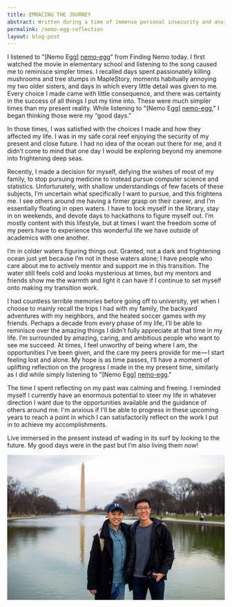 ```yaml
---
title: EMRACING THE JOURNEY
abstract: Written during a time of immense personal insecurity and anxiousness, I reflect on my choice to switch pursuits to computer science and my goal to continually reflect on the past to perceive the present from the future. These thoughts are derived from a listening to Nemo Egg.
permalink: /nemo-egg-reflection
layout: blog-post
---
```


I listened to "[Nemo Egg] [nemo-egg]" from Finding Nemo today. I first watched the movie in elementary school and listening to the song caused me to reminisce simpler times. I recalled days spent passionately killing mushrooms and tree stumps in MapleStory, moments habitually annoying my two older sisters, and days in which every little detail was given to me. Every choice I made came with little consequence, and there was certainty in the success of all things I put my time into. These were much simpler times than my present reality. While listening to "[Nemo Egg] [nemo-egg]," I began thinking those were my “good days.”

In those times, I was satisfied with the choices I made and how they affected my life. I was in my safe coral reef enjoying the security of my present and close future. I had no idea of the ocean out there for me, and it didn’t come to mind that one day I would be exploring beyond my anemone into frightening deep seas.

Recently, I made a decision for myself, defying the wishes of most of my family, to stop pursuing medicine to instead pursue computer science and statistics. Unfortunately, with shallow understandings of few facets of these subjects, I’m uncertain what specifically I want to pursue, and this frightens me. I see others around me having a firmer grasp on their career, and I’m essentially floating in open waters. I have to lock myself in the library, stay in on weekends, and devote days to hackathons to figure myself out. I’m mostly content with this lifestyle, but at times I want the freedom some of my peers have to experience this wonderful life we have outside of academics with one another.

I’m in colder waters figuring things out. Granted, not a dark and frightening ocean just yet because I’m not in these waters alone; I have people who care about me to actively mentor and support me in this transition. The water still feels cold and looks mysterious at times, but my mentors and friends show me the warmth and light it can have if I continue to set myself onto making my transition work.

I had countless terrible memories before going off to university, yet when I choose to mainly recall the trips I had with my family, the backyard adventures with my neighbors, and the heated soccer games with my friends. Perhaps a decade from every phase of my life, I’ll be able to reminisce over the amazing things I didn’t fully appreciate at that time in my life. I’m surrounded by amazing, caring, and ambitious people who want to see me succeed. At times, I feel unworthy of being where I am, the opportunities I’ve been given, and the care my peers provide for me — I start feeling lost and alone. My hope is as time passes, I’ll have a moment of uplifting reflection on the progress I made in the my present time, similarly as I did while simply listening to "[Nemo Egg] [nemo-egg]."

The time I spent reflecting on my past was calming and freeing. I reminded myself I currently have an enormous potential to steer my life in whatever direction I want due to the opportunities available and the guidance of others around me. I'm anxious if I'll be able to progress in these upcoming years to reach a point in which I can satisfactorily reflect on the work I put in to achieve my accomplishments.

Live immersed in the present instead of wading in its surf by looking to the future. My good days were in the past but I’m also living them now!

<center>
	<img src="./assets/img/blog/hugh-and-me.jpeg" class="blog-photo"/>
</center>

[nemo-egg]: https://www.youtube.com/watch?v=uYuXG0C2tsk
